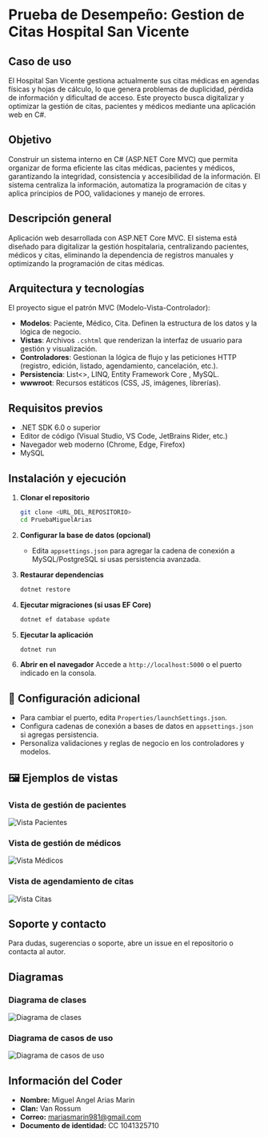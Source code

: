 

# Prueba de Desempeño: Gestion de Citas Hospital San Vicente

## Caso de uso
El Hospital San Vicente gestiona actualmente sus citas médicas en agendas físicas y hojas de cálculo, lo que genera problemas de duplicidad, pérdida de información y dificultad de acceso. Este proyecto busca digitalizar y optimizar la gestión de citas, pacientes y médicos mediante una aplicación web en C#.

## Objetivo
Construir un sistema interno en C# (ASP.NET Core MVC) que permita organizar de forma eficiente las citas médicas, pacientes y médicos, garantizando la integridad, consistencia y accesibilidad de la información. El sistema centraliza la información, automatiza la programación de citas y aplica principios de POO, validaciones y manejo de errores.


## Descripción general
Aplicación web desarrollada con ASP.NET Core MVC. El sistema está diseñado para digitalizar la gestión hospitalaria, centralizando pacientes, médicos y citas, eliminando la dependencia de registros manuales y optimizando la programación de citas médicas.



## Arquitectura y tecnologías
El proyecto sigue el patrón MVC (Modelo-Vista-Controlador):
- **Modelos**: Paciente, Médico, Cita. Definen la estructura de los datos y la lógica de negocio.
- **Vistas**: Archivos `.cshtml` que renderizan la interfaz de usuario para gestión y visualización.
- **Controladores**: Gestionan la lógica de flujo y las peticiones HTTP (registro, edición, listado, agendamiento, cancelación, etc.).
- **Persistencia**: List<>, LINQ, Entity Framework Core , MySQL.
- **wwwroot**: Recursos estáticos (CSS, JS, imágenes, librerías).


## Requisitos previos
- .NET SDK 6.0 o superior 
- Editor de código (Visual Studio, VS Code, JetBrains Rider, etc.)
- Navegador web moderno (Chrome, Edge, Firefox)
- MySQL


## Instalación y ejecución

1. **Clonar el repositorio**
	```bash
	git clone <URL_DEL_REPOSITORIO>
	cd PruebaMiguelArias
	```

2. **Configurar la base de datos (opcional)**
	- Edita `appsettings.json` para agregar la cadena de conexión a MySQL/PostgreSQL si usas persistencia avanzada.

3. **Restaurar dependencias**
	```bash
	dotnet restore
	```

4. **Ejecutar migraciones (si usas EF Core)**
	```bash
	dotnet ef database update
	```

5. **Ejecutar la aplicación**
	```bash
	dotnet run
	```

6. **Abrir en el navegador**
	Accede a `http://localhost:5000` o el puerto indicado en la consola.


## 📝 Configuración adicional
- Para cambiar el puerto, edita `Properties/launchSettings.json`.
- Configura cadenas de conexión a bases de datos en `appsettings.json` si agregas persistencia.
- Personaliza validaciones y reglas de negocio en los controladores y modelos.


## 🖼️ Ejemplos de vistas


### Vista de gestión de pacientes
![Vista Pacientes](./docs/captura_pacientes.png)

### Vista de gestión de médicos
![Vista Médicos](./docs/captura_doctores.png)

### Vista de agendamiento de citas
![Vista Citas](./docs/captura_citas.png)



## Soporte y contacto
Para dudas, sugerencias o soporte, abre un issue en el repositorio o contacta al autor.

## Diagramas

### Diagrama de clases
![Diagrama de clases](./docs/diagrama_clases.png)

### Diagrama de casos de uso
![Diagrama de casos de uso](./docs/diagrama_cUso.png)


## Información del Coder
- **Nombre:** Miguel Angel Arias Marin
- **Clan:** Van Rossum
- **Correo:** mariasmarin981@gmail.com
- **Documento de identidad:** CC 1041325710
